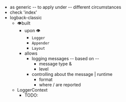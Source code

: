 * as generic -- to apply under -- different circumstances
* check 'index'
* logback-classic
  * 👁️built
    * upon 👁️
      * `Logger`
      * `Appender`
      * `Layout`
    * allows
      * logging messages -- based on -- 
        * message type &
        * level
      * controlling about the message | runtime
        * format
        * where / are reported
  * LoggerContext
    * TODO: